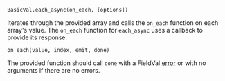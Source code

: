 ```BasicVal.each_async(on_each, [options])```

Iterates through the provided array and calls the ```on_each``` function on each array's value. The ```on_each``` function for ```each_async``` uses a callback to provide its response.

```on_each(value, index, emit, done)```

The provided function should call ```done``` with a FieldVal [error](/docs/fieldval/Errors) or with no arguments if there are no errors.